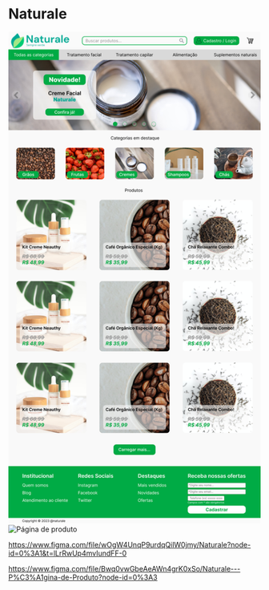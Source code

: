 # Naturale

![Página Principal](https://github.com/Kvn0l/Naturale/blob/main/Naturale.jpg?raw=true)
![Página de produto](https://github.com/Kvn0l/Naturale/blob/main/Naturale%20-%20Página%20de%20Produto.jpg?raw=true)

https://www.figma.com/file/wOgW4UnqP9urdqQilW0jmy/Naturale?node-id=0%3A1&t=lLrRwUp4mvIundFF-0

https://www.figma.com/file/Bwq0vwGbeAeAWn4grK0xSo/Naturale---P%C3%A1gina-de-Produto?node-id=0%3A3
